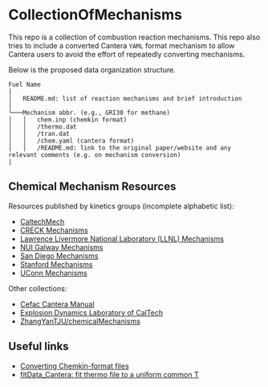 # CollectionOfMechanisms

This repo is a collection of combustion reaction mechanisms.
This repo also tries to include a converted Cantera `YAML` format mechanism to
allow Cantera users to avoid the effort of repeatedly converting mechanisms.

Below is the proposed data organization structure.

```
Fuel Name
|
│   README.md: list of reaction mechanisms and brief introduction
│
└───Mechanism abbr. (e.g., GRI30 for methane)
│   │   chem.inp (chemkin format)
│   │   /thermo.dat
│   │   /tran.dat
│   │   /chem.yaml (cantera format)
│   │   /README.md: link to the original paper/website and any relevant comments (e.g. on mechanism conversion)
|
```

## Chemical Mechanism Resources

Resources published by kinetics groups (incomplete alphabetic list):

* [CaltechMech](https://www.theforce.caltech.edu/CaltechMech/)
* [CRECK Mechanisms](http://creckmodeling.chem.polimi.it/menu-kinetics/menu-kinetics-detailed-mechanisms)
* [Lawrence Livermore National Laboratory (LLNL) Mechanisms](https://combustion.llnl.gov/mechanisms)
* [NUI Galway Mechanisms](http://c3.nuigalway.ie/combustionchemistrycentre/mechanismdownloads/)
* [San Diego Mechanisms](http://web.eng.ucsd.edu/mae/groups/combustion/mechanism.html)
* [Stanford Mechanisms](https://web.stanford.edu/group/haiwanglab/)
* [UConn Mechanisms](http://spark.engr.uconn.edu/mechs/mechs.htm)

Other collections:

* [Cefac Cantera Manual](https://www.cerfacs.fr/cantera/mechanisms/meth.php#)
* [Explosion Dynamics Laboratory of CalTech](https://shepherd.caltech.edu/EDL/PublicResources/sdt/cti_mech.html)
* [ZhangYanTJU/chemicalMechanisms](https://github.com/ZhangYanTJU/chemicalMechanisms)

## Useful links

* [Converting Chemkin-format files](https://cantera.org/tutorials/ck2yaml-tutorial.html)
* [fitData_Cantera: fit thermo file to a uniform common T](https://github.com/ZhangYanTJU/fitData_Cantera)
